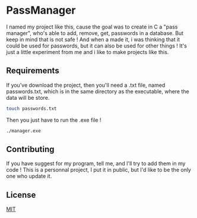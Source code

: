 # PassManager
I named my project like this, cause the goal was to create in C a "pass manager", who's able to add, remove, get, passwords in a database. But keep in mind that is not safe ! And when a made it, i was thinking that it could be used for passwords, but it can also be used for other things ! It's just a little experiment from me and i like to make projects like this.

## Requirements
If you've download the project, then you'll need a .txt file, named passwords.txt, which is in the same directory as the executable, where the data will be store.
```bash
touch passwords.txt
```
Then you just have to run the .exe file !
```bash
./manager.exe
```

## Contributing
If you have suggest for my program, tell me, and I'll try to add them in my code ! This is a personnal project, I put it in public, but I'd like to be the only one who update it.

## License
[MIT](https://choosealicense.com/licenses/mit/)
